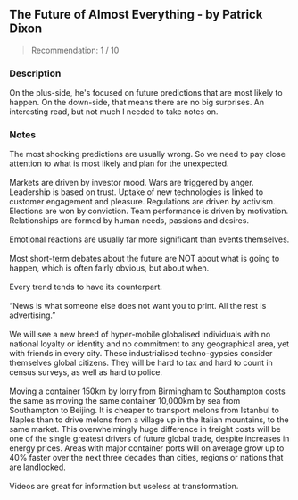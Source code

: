 ## The Future of Almost Everything - by Patrick Dixon
> Recommendation: 1 / 10
    
### Description
On the plus-side, he's focused on future predictions that are most likely to happen. On the down-side, that means there are no big surprises. An interesting read, but not much I needed to take notes on.
    
### Notes
The most shocking predictions are usually wrong. So we need to pay close attention to what is most likely and plan for the unexpected.<br>
<br>
Markets are driven by investor mood. Wars are triggered by anger. Leadership is based on trust. Uptake of new technologies is linked to customer engagement and pleasure. Regulations are driven by activism. Elections are won by conviction. Team performance is driven by motivation. Relationships are formed by human needs, passions and desires.<br>
<br>
Emotional reactions are usually far more significant than events themselves.<br>
<br>
Most short-term debates about the future are NOT about what is going to happen, which is often fairly obvious, but about when.<br>
<br>
Every trend tends to have its counterpart.<br>
<br>
“News is what someone else does not want you to print. All the rest is advertising.”<br>
<br>
We will see a new breed of hyper-mobile globalised individuals with no national loyalty or identity and no commitment to any geographical area, yet with friends in every city. These industrialised techno-gypsies consider themselves global citizens. They will be hard to tax and hard to count in census surveys, as well as hard to police.<br>
<br>
Moving a container 150km by lorry from Birmingham to Southampton costs the same as moving the same container 10,000km by sea from Southampton to Beijing. It is cheaper to transport melons from Istanbul to Naples than to drive melons from a village up in the Italian mountains, to the same market. This overwhelmingly huge difference in freight costs will be one of the single greatest drivers of future global trade, despite increases in energy prices.  Areas with major container ports will on average grow up to 40% faster over the next three decades than cities, regions or nations that are landlocked.<br>
<br>
Videos are great for information but useless at transformation.
